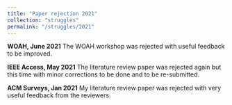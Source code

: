 ```yaml
---
title: "Paper rejection 2021"
collection: "struggles"
permalink: "/struggles/2021"
---
```

<b>WOAH, June 2021</b>
The WOAH workshop was rejected with useful feedback to be improved.

<b>IEEE Access, May 2021</b>
The literature review paper was rejected again but this time with minor corrections to be done and to be re-submitted.

<b>ACM Surveys, Jan 2021</b>
My literature review paper was rejected with very useful feedback from the reviewers.

